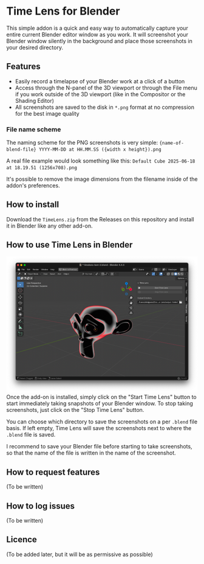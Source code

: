 # Time Lens for Blender

This simple addon is a quick and easy way to automatically capture your entire current Blender editor window as you work. It will screenshot your Blender window silently in the background and place those screenshots in your desired directory.

## Features
- Easily record a timelapse of your Blender work at a click of a button
- Access through the N-panel of the 3D viewport or through the File menu if you work outside of the 3D viewport (like in the Compositor or the Shading Editor)
- All screenshots are saved to the disk in `*.png` format at no compression for the best image quality

### File name scheme
The naming scheme for the PNG screenshots is very simple:
`{name-of-blend-file} YYYY-MM-DD at HH.MM.SS ({width x height}).png`

A real file example would look something like this:
`Default Cube 2025-06-18 at 18.19.51 (1256x708).png`

It's possible to remove the image dimensions from the filename inside of the addon's preferences.

## How to install
Download the `TimeLens.zip` from the Releases on this repository and install it in Blender like any other add-on.

## How to use Time Lens in Blender
![User Interface](https://github.com/shinjipons/Time-Lens/blob/main/repo-assets/n-panel.png?raw=true)
Once the add-on is installed, simply click on the "Start Time Lens" button to start immediately taking snapshots of your Blender window. To stop taking screenshots, just click on the "Stop Time Lens" button.

You can choose which directory to save the screenshots on a per `.blend` file basis. If left empty, Time Lens will save the screenshots next to where the `.blend` file is saved.

I recommend to save your Blender file before starting to take screenshots, so that the name of the file is written in the name of the screenshot.

## How to request features
(To be written)

## How to log issues
(To be written)

## Licence
(To be added later, but it will be as permissive as possible)
